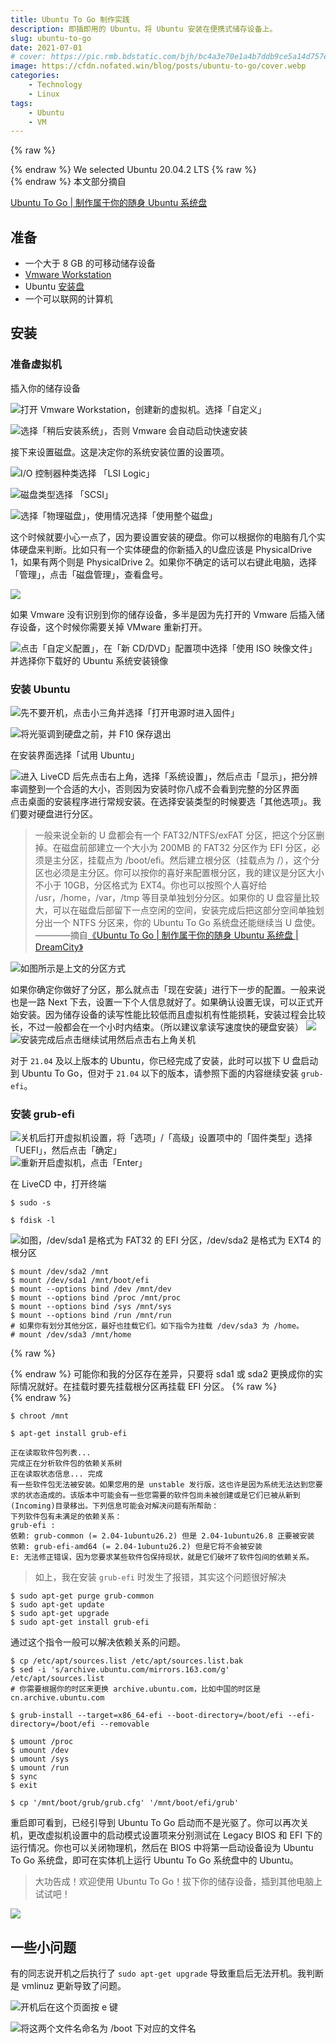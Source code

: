 ```yaml
---
title: Ubuntu To Go 制作实践
description: 即插即用的 Ubuntu，将 Ubuntu 安装在便携式储存设备上。
slug: ubuntu-to-go
date: 2021-07-01
# cover: https://pic.rmb.bdstatic.com/bjh/bc4a3e70e1a4b7ddb9ce5a14d757ee86.png
image: https://cfdn.nofated.win/blog/posts/ubuntu-to-go/cover.webp
categories:
    - Technology
    - Linux
tags:
    - Ubuntu
    - VM
---
```


{% raw %}<article class="message is-success"><div class="message-body">{% endraw %}
We selected Ubuntu 20.04.2 LTS
{% raw %}</div></article>{% endraw %}
本文部分摘自

<script type="text/javascript">
 
window.onload=function(){
		var LinkCards=document.getElementsByClassName('LinkCard');
		if(LinkCards.length != 0){
		var LinkCard=LinkCards[0];
		var link=LinkCard.href;
		var title=LinkCard.innerText;
		LinkCard.innerHTML="<style type=text/css>.LinkCard,.LinkCard:hover{text-decoration:none;border:none!important;color:inherit!important}.LinkCard{position:relative;display:block;margin:1em auto;width:390px;box-sizing:border-box;border-radius:12px;max-width:100%;overflow:hidden;color:inherit;text-decoration:none}.ztext{word-break:break-word;line-height:1.6}.LinkCard-backdrop{position:absolute;top:0;left:0;right:0;bottom:0;background-repeat:no-repeat;-webkit-filter:blur(20px);filter:blur(20px);background-size:cover;background-position:center}.LinkCard,.LinkCard:hover{text-decoration:none;border:none!important;color:inherit!important}.LinkCard-content{position:relative;display:flex;align-items:center;justify-content:space-between;padding:12px;border-radius:inherit;background-color:rgba(246,246,246,0.88)}.LinkCard-text{overflow:hidden}.LinkCard-title{display:-webkit-box;-webkit-line-clamp:2;overflow:hidden;text-overflow:ellipsis;max-height:calc(16px * 1.25 * 2);font-size:16px;font-weight:500;line-height:1.25;color:#1a1a1a}.LinkCard-meta{display:flex;margin-top:4px;font-size:14px;line-height:20px;color:#999;white-space:nowrap}.LinkCard-imageCell{margin-left:8px;border-radius:6px}.LinkCard-image{display:block;width:60px;height:auto;border-radius:inherit}</style><span class=LinkCard-backdrop style=background-image:url(https://zhstatic.zhihu.com/assets/zhihu/editor/zhihu-card-default.svg)></span><span class=LinkCard-content><span class=LinkCard-text><span class=LinkCard-title>"+title+"</span><span class=LinkCard-meta><span style=display:inline-flex;align-items:center>​<svg class="+"'Zi Zi--InsertLink'"+" fill=currentColor viewBox="+"'0 0 24 24'"+" width=17 height=17><path d="+"'M6.77 17.23c-.905-.904-.94-2.333-.08-3.193l3.059-3.06-1.192-1.19-3.059 3.058c-1.489 1.489-1.427 3.954.138 5.519s4.03 1.627 5.519.138l3.059-3.059-1.192-1.192-3.059 3.06c-.86.86-2.289.824-3.193-.08zm3.016-8.673l1.192 1.192 3.059-3.06c.86-.86 2.289-.824 3.193.08.905.905.94 2.334.08 3.194l-3.059 3.06 1.192 1.19 3.059-3.058c1.489-1.489 1.427-3.954-.138-5.519s-4.03-1.627-5.519-.138L9.786 8.557zm-1.023 6.68c.33.33.863.343 1.177.029l5.34-5.34c.314-.314.3-.846-.03-1.176-.33-.33-.862-.344-1.176-.03l-5.34 5.34c-.314.314-.3.846.03 1.177z'"+" fill-rule=evenodd></path></svg></span>"+link+"</span></span><span class=LinkCard-imageCell><img class=LinkCard-image alt=图标 src=https://www.littleqiu.net/images/Avatar.png></span></span>";

		for (var i = LinkCards.length - 1; i >= 1; i--) {
		LinkCard=LinkCards[i];
		title=LinkCard.innerText;
		link=LinkCard.href;
		LinkCard.innerHTML="<span class=LinkCard-backdrop style=background-image:url(https://zhstatic.zhihu.com/assets/zhihu/editor/zhihu-card-default.svg)></span><span class=LinkCard-content><span class=LinkCard-text><span class=LinkCard-title>"+title+"</span><span class=LinkCard-meta><span style=display:inline-flex;align-items:center>​<svg class="+"'Zi Zi--InsertLink'"+" fill=currentColor viewBox="+"'0 0 24 24'"+" width=17 height=17><path d="+"'M6.77 17.23c-.905-.904-.94-2.333-.08-3.193l3.059-3.06-1.192-1.19-3.059 3.058c-1.489 1.489-1.427 3.954.138 5.519s4.03 1.627 5.519.138l3.059-3.059-1.192-1.192-3.059 3.06c-.86.86-2.289.824-3.193-.08zm3.016-8.673l1.192 1.192 3.059-3.06c.86-.86 2.289-.824 3.193.08.905.905.94 2.334.08 3.194l-3.059 3.06 1.192 1.19 3.059-3.058c1.489-1.489 1.427-3.954-.138-5.519s-4.03-1.627-5.519-.138L9.786 8.557zm-1.023 6.68c.33.33.863.343 1.177.029l5.34-5.34c.314-.314.3-.846-.03-1.176-.33-.33-.862-.344-1.176-.03l-5.34 5.34c-.314.314-.3.846.03 1.177z'"+" fill-rule=evenodd></path></svg></span>"+link+"</span></span><span class=LinkCard-imageCell><img class=LinkCard-image alt=图标 src=https://www.littleqiu.net/images/Avatar.png></span></span>";
		}
	}
}
</script>
<a href="https://www.littleqiu.net/ubuntu-to-go/" class="LinkCard">Ubuntu To Go | 制作属于你的随身 Ubuntu 系统盘</a>

## 准备

- 一个大于 8 GB 的可移动储存设备
- [Vmware Workstation](https://www.vmware.com/products/workstation-pro/workstation-pro-evaluation.html)
- Ubuntu [安装盘](https://mirrors.ustc.edu.cn/ubuntu-releases)
- 一个可以联网的计算机

## 安装

### 准备虚拟机

插入你的储存设备

![打开 Vmware Workstation，创建新的虚拟机。选择「自定义」](https://cfdn.nofated.win/blog/posts/ubuntu-to-go/01.webp)

![选择「稍后安装系统」，否则 Vmware 会自动启动快速安装](https://cfdn.nofated.win/blog/posts/ubuntu-to-go/02.webp)

接下来设置磁盘。这是决定你的系统安装位置的设置项。

![I/O 控制器种类选择 「LSI Logic」](https://cfdn.nofated.win/blog/posts/ubuntu-to-go/03.webp)

![磁盘类型选择 「SCSI」](https://cfdn.nofated.win/blog/posts/ubuntu-to-go/04.webp)

![选择「物理磁盘」，使用情况选择「使用整个磁盘」](https://cfdn.nofated.win/blog/posts/ubuntu-to-go/05.webp)

这个时候就要小心一点了，因为要设置安装的硬盘。你可以根据你的电脑有几个实体硬盘来判断。比如只有一个实体硬盘的你新插入的U盘应该是 PhysicalDrive 1，如果有两个则是 PhysicalDrive 2。如果你不确定的话可以右键此电脑，选择「管理」，点击「磁盘管理」，查看盘号。

![](https://cfdn.nofated.win/blog/posts/ubuntu-to-go/06.webp)

如果 Vmware 没有识别到你的储存设备，多半是因为先打开的 Vmware 后插入储存设备，这个时候你需要关掉 VMware 重新打开。

![点击「自定义配置」，在「新 CD/DVD」配置项中选择「使用 ISO 映像文件」并选择你下载好的 Ubuntu 系统安装镜像](https://cfdn.nofated.win/blog/posts/ubuntu-to-go/07.webp)

### 安装 Ubuntu

![先不要开机，点击小三角并选择「打开电源时进入固件」](https://cfdn.nofated.win/blog/posts/ubuntu-to-go/08.webp)

![将光驱调到硬盘之前，并 F10 保存退出](https://cfdn.nofated.win/blog/posts/ubuntu-to-go/09.webp)

在安装界面选择「试用 Ubuntu」

![进入 LiveCD 后先点击右上角，选择「系统设置」，然后点击「显示」，把分辨率调整到一个合适的大小，否则因为安装时你八成不会看到完整的分区界面](https://cfdn.nofated.win/blog/posts/ubuntu-to-go/10.webp)
点击桌面的安装程序进行常规安装。在选择安装类型的时候要选「其他选项」。我们要对硬盘进行分区。

>一般来说全新的 U 盘都会有一个 FAT32/NTFS/exFAT 分区，把这个分区删掉。在磁盘前部建立一个大小为 200MB 的 FAT32 分区作为 EFI 分区，必须是主分区，挂载点为 /boot/efi。然后建立根分区（挂载点为 /），这个分区也必须是主分区。你可以按你的喜好来配置根分区，我的建议是分区大小不小于 10GB，分区格式为 EXT4。你也可以按照个人喜好给 /usr，/home，/var，/tmp 等目录单独划分分区。如果你的 U 盘容量比较大，可以在磁盘后部留下一点空闲的空间，安装完成后把这部分空间单独划分出一个 NTFS 分区来，你的 Ubuntu To Go 系统盘还能继续当 U 盘使。————摘自[《Ubuntu To Go | 制作属于你的随身 Ubuntu 系统盘 | DreamCity》](https://www.littleqiu.net/ubuntu-to-go/)

![如图所示是上文的分区方式](https://cfdn.nofated.win/blog/posts/ubuntu-to-go/11.webp)

如果你确定你做好了分区，那么就点击「现在安装」进行下一步的配置。一般来说也是一路 Next 下去，设置一下个人信息就好了。如果确认设置无误，可以正式开始安装。因为储存设备的读写性能比较低而且虚拟机有性能损耗，安装过程会比较长，不过一般都会在一个小时内结束。（所以建议拿读写速度快的硬盘安装）
![](https://cfdn.nofated.win/blog/posts/ubuntu-to-go/12.webp)
![安装完成后点击继续试用然后点击右上角关机](https://cfdn.nofated.win/blog/posts/ubuntu-to-go/13.webp)

对于 `21.04` 及以上版本的 Ubuntu，你已经完成了安装，此时可以拔下 U 盘启动到 Ubuntu To Go，但对于 `21.04` 以下的版本，请参照下面的内容继续安装 `grub-efi`。

### 安装 grub-efi

![关机后打开虚拟机设置，将「选项」/「高级」设置项中的「固件类型」选择「UEFI」，然后点击「确定」](https://cfdn.nofated.win/blog/posts/ubuntu-to-go/14.webp)
![重新开启虚拟机，点击「Enter」](https://cfdn.nofated.win/blog/posts/ubuntu-to-go/15.webp)

在 LiveCD 中，打开终端

```shell 获取 root 权限
$ sudo -s
```
```shell 查看分区
$ fdisk -l
```
![如图，/dev/sda1 是格式为 FAT32 的 EFI 分区，/dev/sda2 是格式为 EXT4 的根分区](https://cfdn.nofated.win/blog/posts/ubuntu-to-go/16.webp)
```shell 挂载分区
$ mount /dev/sda2 /mnt
$ mount /dev/sda1 /mnt/boot/efi
$ mount --options bind /dev /mnt/dev
$ mount --options bind /proc /mnt/proc
$ mount --options bind /sys /mnt/sys
$ mount --options bind /run /mnt/run
# 如果你有划分其他分区，最好也挂载它们。如下指令为挂载 /dev/sda3 为 /home。
# mount /dev/sda3 /mnt/home
```
{% raw %}<div class="notification is-danger">{% endraw %}
可能你和我的分区存在差异，只要将 sda1 或 sda2 更换成你的实际情况就好。在挂载时要先挂载根分区再挂载 EFI 分区。
{% raw %}</div>{% endraw %}

```shell 进入 Chroot 环境
$ chroot /mnt
```

```shell 安装 grub-efi
$ apt-get install grub-efi
```

```shell 报错
正在读取软件包列表...
完成正在分析软件包的依赖关系树
正在读取状态信息... 完成
有一些软件包无法被安装。如果您用的是 unstable 发行版，这也许是因为系统无法达到您要求的状态造成的。该版本中可能会有一些您需要的软件包尚未被创建或是它们已被从新到(Incoming)目录移出。下列信息可能会对解决问题有所帮助：
下列软件包有未满足的依赖关系： 
grub-efi : 
依赖: grub-common (= 2.04-1ubuntu26.2) 但是 2.04-1ubuntu26.8 正要被安装
依赖: grub-efi-amd64 (= 2.04-1ubuntu26.2) 但是它将不会被安装
E: 无法修正错误，因为您要求某些软件包保持现状，就是它们破坏了软件包间的依赖关系。
```
>如上，我在安装 `grub-efi` 时发生了报错，其实这个问题很好解决

```shell BASH
$ sudo apt-get purge grub-common
$ sudo apt-get update
$ sudo apt-get upgrade
$ sudo apt-get install grub-efi
```
通过这个指令一般可以解决依赖关系的问题。
```shell 换源
$ cp /etc/apt/sources.list /etc/apt/sources.list.bak
$ sed -i 's/archive.ubuntu.com/mirrors.163.com/g' /etc/apt/sources.list
# 你需要根据你的时区来更换 archive.ubuntu.com，比如中国的时区是 cn.archive.ubuntu.com
```

```shell 安装引导
$ grub-install --target=x86_64-efi --boot-directory=/boot/efi --efi-directory=/boot/efi --removable
```

```shell 退出 chroot
$ umount /proc
$ umount /dev
$ umount /sys
$ umount /run
$ sync
$ exit
```

```shell 复制配置文件
$ cp '/mnt/boot/grub/grub.cfg' '/mnt/boot/efi/grub'
```
重启即可看到，已经引导到 Ubuntu To Go 启动而不是光驱了。你可以再次关机，更改虚拟机设置中的启动模式设置项来分别测试在 Legacy BIOS 和 EFI 下的运行情况。你也可以关闭物理机，然后在 BIOS 中将第一启动设备设为 Ubuntu To Go 系统盘，即可在实体机上运行 Ubuntu To Go 系统盘中的 Ubuntu。

>大功告成！欢迎使用 Ubuntu To Go！拔下你的储存设备，插到其他电脑上试试吧！

![](https://cfdn.nofated.win/blog/posts/ubuntu-to-go/17.webp)

## 一些小问题

有的同志说开机之后执行了 `sudo apt-get upgrade` 导致重启后无法开机。我判断是 vmlinuz 更新导致了问题。

![开机后在这个页面按 e 键](https://cfdn.nofated.win/blog/posts/ubuntu-to-go/18.webp)

![将这两个文件名命名为 /boot 下对应的文件名](https://cfdn.nofated.win/blog/posts/ubuntu-to-go/19.webp)
